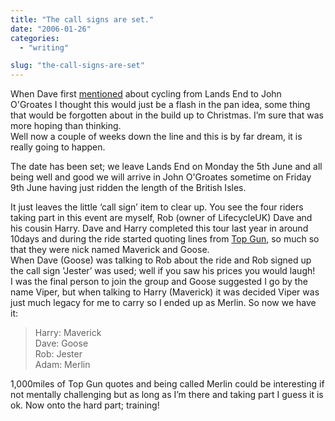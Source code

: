 ```yaml
---
title: "The call signs are set."
date: "2006-01-26"
categories: 
  - "writing"

slug: "the-call-signs-are-set"
---
```


When Dave first [mentioned](https://www.shibbyonline.co.uk/2005/11/27/do-you-fancy-a-longer-run/ "Longer Run") about cycling from Lands End to John O'Groates I thought this would just be a flash in the pan idea, some thing that would be forgotten about in the build up to Christmas. I’m sure that was more hoping than thinking.  
Well now a couple of weeks down the line and this is by far dream, it is really going to happen.

The date has been set; we leave Lands End on Monday the 5th June and all being well and good we will arrive in John O'Groates sometime on Friday 9th June having just ridden the length of the British Isles.

It just leaves the little ‘call sign’ item to clear up. You see the four riders taking part in this event are myself, Rob (owner of LifecycleUK) Dave and his cousin Harry. Dave and Harry completed this tour last year in around 10days and during the ride started quoting lines from [Top Gun](https://imdb.com/title/tt0092099/), so much so that they were nick named Maverick and Goose.  
When Dave (Goose) was talking to Rob about the ride and Rob signed up the call sign 'Jester’ was used; well if you saw his prices you would laugh!  
I was the final person to join the group and Goose suggested I go by the name Viper, but when talking to Harry (Maverick) it was decided Viper was just much legacy for me to carry so I ended up as Merlin. So now we have it:

> Harry: Maverick  
> Dave: Goose  
> Rob: Jester  
> Adam: Merlin

1,000miles of Top Gun quotes and being called Merlin could be interesting if not mentally challenging but as long as I’m there and taking part I guess it is ok. Now onto the hard part; training!
